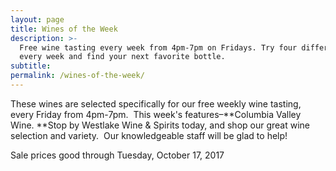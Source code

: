 ```yaml
---
layout: page
title: Wines of the Week
description: >-
  Free wine tasting every week from 4pm-7pm on Fridays. Try four different wines
  every week and find your next favorite bottle.
subtitle:
permalink: /wines-of-the-week/
---
```



These wines are selected specifically for our free weekly wine tasting, every Friday from 4pm-7pm. &nbsp;This week's features–**Columbia Valley Wine.&nbsp;**Stop by Westlake Wine & Spirits today, and shop our great wine selection and variety. &nbsp;Our knowledgeable staff will be glad to help!

Sale prices good through Tuesday, October 17, 2017

&nbsp;